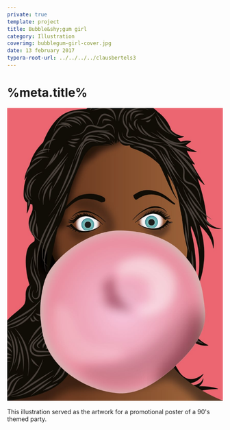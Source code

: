 ```yaml
---
private: true
template: project
title: Bubble&shy;gum girl
category: Illustration
coverimg: bubblegum-girl-cover.jpg
date: 13 february 2017
typora-root-url: ../../../../clausbertels3
---
```


# %meta.title%

<img src="/assets/illustration/bubblegum-girl.jpg">

This illustration served as the artwork for a promotional poster of a 90's themed party.
